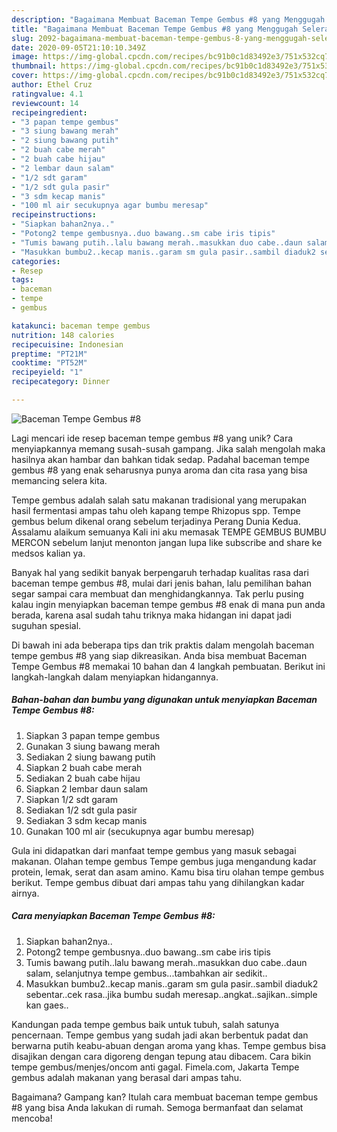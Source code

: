 ```yaml
---
description: "Bagaimana Membuat Baceman Tempe Gembus #8 yang Menggugah Selera"
title: "Bagaimana Membuat Baceman Tempe Gembus #8 yang Menggugah Selera"
slug: 2092-bagaimana-membuat-baceman-tempe-gembus-8-yang-menggugah-selera
date: 2020-09-05T21:10:10.349Z
image: https://img-global.cpcdn.com/recipes/bc91b0c1d83492e3/751x532cq70/baceman-tempe-gembus-8-foto-resep-utama.jpg
thumbnail: https://img-global.cpcdn.com/recipes/bc91b0c1d83492e3/751x532cq70/baceman-tempe-gembus-8-foto-resep-utama.jpg
cover: https://img-global.cpcdn.com/recipes/bc91b0c1d83492e3/751x532cq70/baceman-tempe-gembus-8-foto-resep-utama.jpg
author: Ethel Cruz
ratingvalue: 4.1
reviewcount: 14
recipeingredient:
- "3 papan tempe gembus"
- "3 siung bawang merah"
- "2 siung bawang putih"
- "2 buah cabe merah"
- "2 buah cabe hijau"
- "2 lembar daun salam"
- "1/2 sdt garam"
- "1/2 sdt gula pasir"
- "3 sdm kecap manis"
- "100 ml air secukupnya agar bumbu meresap"
recipeinstructions:
- "Siapkan bahan2nya.."
- "Potong2 tempe gembusnya..duo bawang..sm cabe iris tipis"
- "Tumis bawang putih..lalu bawang merah..masukkan duo cabe..daun salam, selanjutnya tempe gembus...tambahkan air sedikit.."
- "Masukkan bumbu2..kecap manis..garam sm gula pasir..sambil diaduk2 sebentar..cek rasa..jika bumbu sudah meresap..angkat..sajikan..simple kan gaes.."
categories:
- Resep
tags:
- baceman
- tempe
- gembus

katakunci: baceman tempe gembus 
nutrition: 148 calories
recipecuisine: Indonesian
preptime: "PT21M"
cooktime: "PT52M"
recipeyield: "1"
recipecategory: Dinner

---
```



![Baceman Tempe Gembus #8](https://img-global.cpcdn.com/recipes/bc91b0c1d83492e3/751x532cq70/baceman-tempe-gembus-8-foto-resep-utama.jpg)

Lagi mencari ide resep baceman tempe gembus #8 yang unik? Cara menyiapkannya memang susah-susah gampang. Jika salah mengolah maka hasilnya akan hambar dan bahkan tidak sedap. Padahal baceman tempe gembus #8 yang enak seharusnya punya aroma dan cita rasa yang bisa memancing selera kita.

Tempe gembus adalah salah satu makanan tradisional yang merupakan hasil fermentasi ampas tahu oleh kapang tempe Rhizopus spp. Tempe gembus belum dikenal orang sebelum terjadinya Perang Dunia Kedua. Assalamu alaikum semuanya Kali ini aku memasak TEMPE GEMBUS BUMBU MERCON sebelum lanjut menonton jangan lupa like subscribe and share ke medsos kalian ya.

Banyak hal yang sedikit banyak berpengaruh terhadap kualitas rasa dari baceman tempe gembus #8, mulai dari jenis bahan, lalu pemilihan bahan segar sampai cara membuat dan menghidangkannya. Tak perlu pusing kalau ingin menyiapkan baceman tempe gembus #8 enak di mana pun anda berada, karena asal sudah tahu triknya maka hidangan ini dapat jadi suguhan spesial.


Di bawah ini ada beberapa tips dan trik praktis dalam mengolah baceman tempe gembus #8 yang siap dikreasikan. Anda bisa membuat Baceman Tempe Gembus #8 memakai 10 bahan dan 4 langkah pembuatan. Berikut ini langkah-langkah dalam menyiapkan hidangannya.

<!--inarticleads1-->

##### Bahan-bahan dan bumbu yang digunakan untuk menyiapkan Baceman Tempe Gembus #8:

1. Siapkan 3 papan tempe gembus
1. Gunakan 3 siung bawang merah
1. Sediakan 2 siung bawang putih
1. Siapkan 2 buah cabe merah
1. Sediakan 2 buah cabe hijau
1. Siapkan 2 lembar daun salam
1. Siapkan 1/2 sdt garam
1. Sediakan 1/2 sdt gula pasir
1. Sediakan 3 sdm kecap manis
1. Gunakan 100 ml air (secukupnya agar bumbu meresap)


Gula ini didapatkan dari manfaat tempe gembus yang masuk sebagai makanan. Olahan tempe gembus Tempe gembus juga mengandung kadar protein, lemak, serat dan asam amino. Kamu bisa tiru olahan tempe gembus berikut. Tempe gembus dibuat dari ampas tahu yang dihilangkan kadar airnya. 

<!--inarticleads2-->

##### Cara menyiapkan Baceman Tempe Gembus #8:

1. Siapkan bahan2nya..
1. Potong2 tempe gembusnya..duo bawang..sm cabe iris tipis
1. Tumis bawang putih..lalu bawang merah..masukkan duo cabe..daun salam, selanjutnya tempe gembus...tambahkan air sedikit..
1. Masukkan bumbu2..kecap manis..garam sm gula pasir..sambil diaduk2 sebentar..cek rasa..jika bumbu sudah meresap..angkat..sajikan..simple kan gaes..


Kandungan pada tempe gembus baik untuk tubuh, salah satunya pencernaan. Tempe gembus yang sudah jadi akan berbentuk padat dan berwarna putih keabu-abuan dengan aroma yang khas. Tempe gembus bisa disajikan dengan cara digoreng dengan tepung atau dibacem. Cara bikin tempe gembus/menjes/oncom anti gagal. Fimela.com, Jakarta Tempe gembus adalah makanan yang berasal dari ampas tahu. 

Bagaimana? Gampang kan? Itulah cara membuat baceman tempe gembus #8 yang bisa Anda lakukan di rumah. Semoga bermanfaat dan selamat mencoba!
